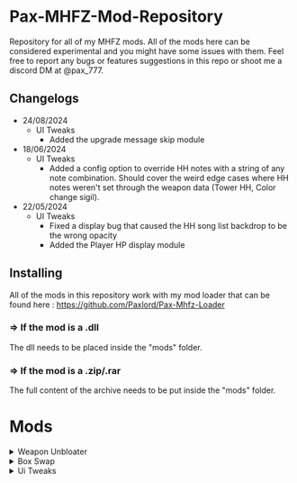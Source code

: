 # Pax-MHFZ-Mod-Repository
Repository for all of my MHFZ mods. All of the mods here can be considered experimental and you might have some issues with them. Feel free to report any bugs or features suggestions in this repo or shoot me a discord DM at @pax_777.

## Changelogs
- 24/08/2024
   - UI Tweaks
     - Added the upgrade message skip module
 - 18/06/2024
   - UI Tweaks
     - Added a config option to override HH notes with a string of any note combination. Should cover the weird edge cases where HH notes weren't set through the weapon data (Tower HH, Color change sigil). 
 - 22/05/2024
   - UI Tweaks
     - Fixed a display bug that caused the HH song list backdrop to be the wrong opacity
     - Added the Player HP display module  

## Installing
All of the mods in this repository work with my mod loader that can be found here : https://github.com/Paxlord/Pax-Mhfz-Loader

### => If the mod is a .dll
The dll needs to be placed inside the "mods" folder.

### => If the mod is a .zip/.rar
The full content of the archive needs to be put inside the "mods" folder.

# Mods

<details>
  <summary>Weapon Unbloater</summary>

  ## Weapon Unbloater
  Unbloats raw and elemental value for all weapons, also displays your true attack value instead of the bloated one in your personal status. 
  Bloating can be toggled on or off in the mod menu. 

</details>

<details>
  <summary>Box Swap</summary>
  
 ## Box Swap
 Swap all of the boxes with the one you can find at the smithy or in your house. Due to some issues with cuffs, the box reverts to the small one when you have a quest up. 
</details>  

<details>
  <summary>Ui Tweaks</summary>
  
 ## Ui Tweaks
  Collection of random small and large UI modifications/QoL, here's the full list of things in the mod so far (it's bound to evolve with time so feel free to check back): 
  
  ### Sharpness alpha fix 
  Stops the sharpness color blinking animation from happening
  
  ### DB Sharpness Buff display 
  Displays the DB stacking sharpening buff as 4 whetstone icons 
  
  ![image](https://github.com/Paxlord/Pax-MHFZ-Mod-Repository/assets/19719025/9fab7184-5b14-44f0-89ca-3cbf99f399b9)
  
  ### HH Compendium/Cheat sheet
  Displays a list of available songs based on your equipped Hunting Horn
  
  ![image](https://github.com/Paxlord/Pax-MHFZ-Mod-Repository/assets/19719025/92adc7f4-bfac-4b8f-a316-ae56501103df)
  
  ### Movable Ammo Display
  Simple ammo display for bowgun that displays the current ammo and the max ammo you currently have loaded
  
  ![image](https://github.com/Paxlord/Pax-MHFZ-Mod-Repository/assets/19719025/4eee2881-1137-4f20-9397-884ea115371a)

  ### Detailed Players HP display
  Displays the players hp and max/hp values
  
  ![image](https://github.com/Paxlord/Pax-MHFZ-Mod-Repository/assets/19719025/06a418b6-74a0-48fb-b79c-3c143b260d7a)

  ### Upgrade Message Skip
  When upgrading and armor or weapon, skips the prompt that asks you if you want to equip it
  
  ![image](https://github.com/user-attachments/assets/1c958980-185c-4129-8545-8856bb2ed930)

</details> 



